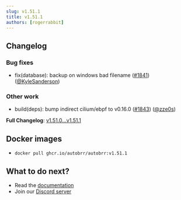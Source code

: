 ```yaml
---
slug: v1.51.1
title: v1.51.1
authors: [rogerrabbit]
---
```


## Changelog

### Bug fixes

* fix(database): backup on windows bad filename ([#1841](https://github.com/autobrr/autobrr/pull/1841)) ([@KyleSanderson](https://github.com/KyleSanderson))

### Other work

* build(deps): bump indirect cilium/ebpf to v0.16.0 ([#1843](https://github.com/autobrr/autobrr/pull/1843)) ([@zze0s](https://github.com/zze0s))

**Full Changelog**: [v1.51.0...v1.51.1](https://github.com/autobrr/autobrr/compare/v1.51.0...v1.51.1)

## Docker images

* `docker pull ghcr.io/autobrr/autobrr:v1.51.1`

## What to do next?

* Read the [documentation](https://autobrr.com)
* Join our [Discord server](https://discord.autobrr.com/)
